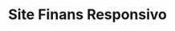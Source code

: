 <h1 align="center" >Site Finans Responsivo</h1>
<br><br>
<div align="center">
<img src="https://user-images.githubusercontent.com/90112622/185796326-f58ea434-08d4-4536-9b0b-ea0af9436891.png" alt="">
<br><br>
<div align="center">
<img src="https://user-images.githubusercontent.com/90112622/185796324-bf03bd05-decd-4a2d-8a28-4c42f7e0cc7e.png" alt="">
<br><br>
<div align="center">
<img src="https://user-images.githubusercontent.com/90112622/185796234-1fd6b018-82a5-4b8b-af80-51fb4bbd6833.png" alt="">

